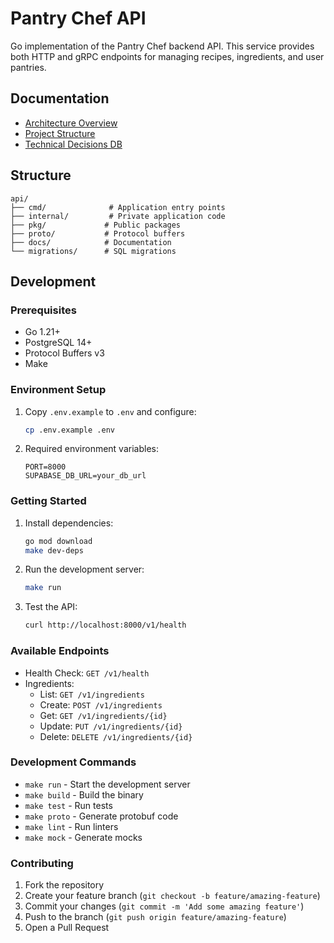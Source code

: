 # Pantry Chef API

Go implementation of the Pantry Chef backend API. This service provides both HTTP and gRPC endpoints for managing recipes, ingredients, and user pantries.

## Documentation

- [Architecture Overview](docs/ARCHITECTURE.md)
- [Project Structure](docs/PROJECT_STRUCTURE.md)
- [Technical Decisions DB](docs/TECHNICAL_DECISIONS_DB.md)

## Structure

```
api/
├── cmd/              # Application entry points
├── internal/         # Private application code
├── pkg/             # Public packages
├── proto/           # Protocol buffers
├── docs/            # Documentation
└── migrations/      # SQL migrations
```

## Development

### Prerequisites

- Go 1.21+
- PostgreSQL 14+
- Protocol Buffers v3
- Make

### Environment Setup

1. Copy `.env.example` to `.env` and configure:

   ```bash
   cp .env.example .env
   ```

2. Required environment variables:
   ```
   PORT=8000
   SUPABASE_DB_URL=your_db_url
   ```

### Getting Started

1. Install dependencies:

   ```bash
   go mod download
   make dev-deps
   ```

2. Run the development server:

   ```bash
   make run
   ```

3. Test the API:
   ```bash
   curl http://localhost:8000/v1/health
   ```

### Available Endpoints

- Health Check: `GET /v1/health`
- Ingredients:
  - List: `GET /v1/ingredients`
  - Create: `POST /v1/ingredients`
  - Get: `GET /v1/ingredients/{id}`
  - Update: `PUT /v1/ingredients/{id}`
  - Delete: `DELETE /v1/ingredients/{id}`

### Development Commands

- `make run` - Start the development server
- `make build` - Build the binary
- `make test` - Run tests
- `make proto` - Generate protobuf code
- `make lint` - Run linters
- `make mock` - Generate mocks

### Contributing

1. Fork the repository
2. Create your feature branch (`git checkout -b feature/amazing-feature`)
3. Commit your changes (`git commit -m 'Add some amazing feature'`)
4. Push to the branch (`git push origin feature/amazing-feature`)
5. Open a Pull Request
